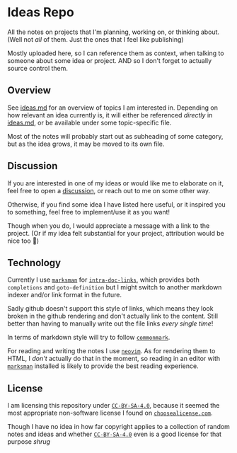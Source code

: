 # Ideas Repo

All the notes on projects that I'm planning, working on, or thinking about.
(Well not *all* of them. Just the ones that I feel like publishing)

Mostly uploaded here, so I can reference them as context, when talking to
someone about some idea or project.
AND so I don't forget to actually source control them.

## Overview

See [ideas.md](./ideas.md) for an overview of topics I am interested in.
Depending on how relevant an idea currently is, it will either be referenced
*directly* in [ideas.md](./ideas.md), or be available under some topic-specific file.

Most of the notes will probably start out as subheading of some category,
but as the idea grows, it may be moved to its own file.

## Discussion

If you are interested in one of my ideas or would like me to elaborate on it,
feel free to open a [discussion], or reach out to me on some other way.

[discussion]: https://github.com/titaniumtraveler/ideas/discussions/new?category=general

<!--
  TODO: Not totally happy with the wording below, but I guess it is fine for now ...
-->

Otherwise, if you find some idea I have listed here useful, or it inspired you
to something, feel free to implement/use it as you want!

Though when you do, I would appreciate a message with a link to the project.
(Or if my idea felt substantial for your project, attribution would be nice too 🙂)

## Technology

Currently I use [`marksman`] for [`intra-doc-links`], which provides both
`completions` and `goto-definition` but I might switch to another markdown
indexer and/or link format in the future.

Sadly github doesn't support this style of links, which means they look broken
in the github rendering and don't actually link to the content.
Still better than having to manually write out the file links *every single
time*!

In terms of markdown style will try to follow [`commonmark`].

For reading and writing the notes I use [`neovim`].
As for rendering them to HTML, I *don't* actually do that in the moment, so
reading in an editor with [`marksman`] installed is likely to provide the best
reading experience.

[`marksman`]: https://github.com/artempyanykh/marksman
[`intra-doc-links`]: https://github.com/artempyanykh/marksman/blob/main/docs/features.md#wiki-links
[`commonmark`]: https://commonmark.org
[`neovim`]: https://github.com/neovim/neovim

## License

I am licensing this repository under [`CC-BY-SA-4.0`], because it seemed the
most appropriate non-software license I found on [`choosealicense.com`].

Though I have no idea in how far copyright applies to a collection of random
notes and ideas and whether [`CC-BY-SA-4.0`] even is a good license for that
purpose *shrug*

[`CC-BY-SA-4.0`]: https://creativecommons.org/licenses/by-sa/4.0
[`choosealicense.com`]: https://choosealicense.com/non-software
